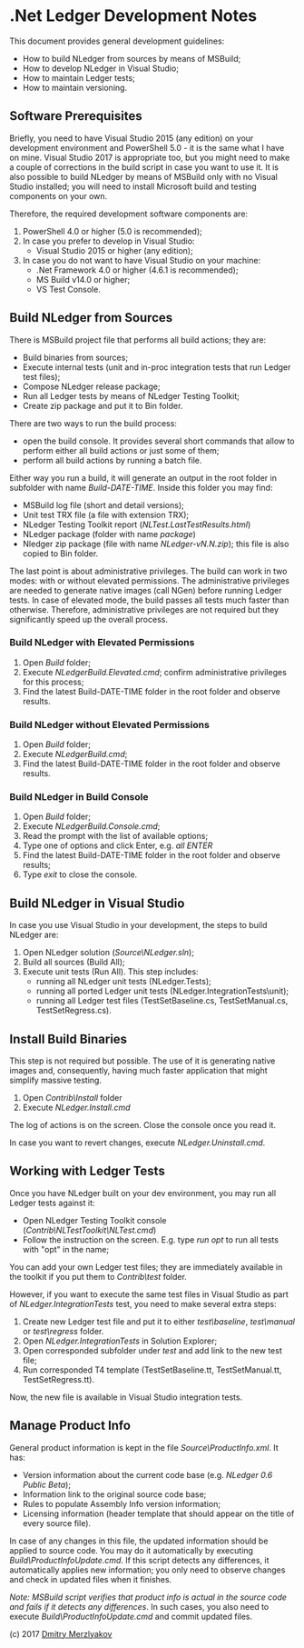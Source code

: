 # .Net Ledger Development Notes

This document provides general development guidelines:

- How to build NLedger from sources by means of MSBuild;
- How to develop NLedger in Visual Studio;
- How to maintain Ledger tests;
- How to maintain versioning.

## Software Prerequisites

Briefly, you need to have Visual Studio 2015 (any edition) on your development environment
and PowerShell 5.0 - it is the same what I have on mine. Visual Studio 2017 is appropriate too,
but you might need to make a couple of corrections in the build script in case you want to use it.
It is also possible to build NLedger by means of MSBuild only with no Visual Studio installed;
you will need to install Microsoft build and testing components on your own. 

Therefore, the required development software components are:

1. PowerShell 4.0 or higher (5.0 is recommended);
2. In case you prefer to develop in Visual Studio:
   - Visual Studio 2015 or higher (any edition);
3. In case you do not want to have Visual Studio on your machine:
   - .Net Framework 4.0 or higher (4.6.1 is recommended);
   - MS Build v14.0 or higher;
   - VS Test Console.

## Build NLedger from Sources

There is MSBuild project file that performs all build actions; they are:

- Build binaries from sources;
- Execute internal tests (unit and in-proc integration tests that run Ledger test files);
- Compose NLedger release package;
- Run all Ledger tests by means of NLedger Testing Toolkit;
- Create zip package and put it to Bin folder.

There are two ways to run the build process:

- open the build console. It provides several short commands that allow to perform
  either all build actions or just some of them;
- perform all build actions by running a batch file.

Either way you run a build, it will generate an output in the root folder in subfolder
with name *Build-DATE-TIME*. Inside this folder you may find:

- MSBuild log file (short and detail versions);
- Unit test TRX file (a file with extension TRX);
- NLedger Testing Toolkit report (*NLTest.LastTestResults.html*)
- NLedger package (folder with name *package*)
- Nledger zip package (file with name *NLedger-vN.N.zip*); this file is also copied to Bin folder.

The last point is about administrative privileges. The build can work in two modes: with or without 
elevated permissions. The administrative privileges are needed to generate native 
images (call NGen) before running Ledger tests. In case of elevated mode, the build 
passes all tests much faster than otherwise. Therefore, administrative privileges are not
required but they significantly speed up the overall process.

### Build NLedger with Elevated Permissions

1. Open *Build* folder;
2. Execute *NLedgerBuild.Elevated.cmd*; confirm administrative privileges for this process;
3. Find the latest Build-DATE-TIME folder in the root folder and observe results.

### Build NLedger without Elevated Permissions

1. Open *Build* folder;
2. Execute *NLedgerBuild.cmd*;
3. Find the latest Build-DATE-TIME folder in the root folder and observe results.

### Build NLedger in Build Console

1. Open *Build* folder;
2. Execute *NLedgerBuild.Console.cmd*;
3. Read the prompt with the list of available options;
4. Type one of options and click Enter, e.g. *all* *ENTER*
3. Find the latest Build-DATE-TIME folder in the root folder and observe results;
6. Type *exit* to close the console.

## Build NLedger in Visual Studio

In case you use Visual Studio in your development, the steps to build NLedger are:

1. Open NLedger solution (*Source\NLedger.sln*);
2. Build all sources (Build All);
3. Execute unit tests (Run All). This step includes:
   - running all NLedger unit tests (NLedger.Tests);
   - running all ported Ledger unit tests (NLedger.IntegrationTests\unit);
   - running all Ledger test files (TestSetBaseline.cs, TestSetManual.cs, TestSetRegress.cs).

## Install Build Binaries

This step is not required but possible. The use of it is generating native images and, 
consequently, having much faster application that might simplify massive testing.

1. Open *Contrib\Install* folder
2. Execute *NLedger.Install.cmd*

The log of actions is on the screen. Close the console once you read it.

In case you want to revert changes, execute *NLedger.Uninstall.cmd*.

## Working with Ledger Tests

Once you have NLedger built on your dev environment, you may run all Ledger tests against it:

- Open NLedger Testing Toolkit console (*Contrib\NLTestToolkit\NLTest.cmd*) 
- Follow the instruction on the screen. E.g. type *run opt* to run all tests with "opt" in the name;

You can add your own Ledger test files; they are immediately available in the toolkit
if you put them to *Contrib\test* folder.

However, if you want to execute the same test files in Visual Studio as part of *NLedger.IntegrationTests* test,
you need to make several extra steps:

1. Create new Ledger test file and put it to either *test\baseline*, *test\manual* or *test\regress* folder.
2. Open *NLedger.IntegrationTests* in Solution Explorer;
3. Open corresponded subfolder under *test* and add link to the new test file;
3. Run corresponded T4 template (TestSetBaseline.tt, TestSetManual.tt, TestSetRegress.tt).

Now, the new file is available in Visual Studio integration tests.

## Manage Product Info

General product information is kept in the file *Source\ProductInfo.xml*. It has:

- Version information about the current code base (e.g. *NLedger 0.6 Public Beta*);
- Information link to the original source code base;
- Rules to populate Assembly Info version information;
- Licensing information (header template that should appear on the title of every source file).

In case of any changes in this file, the updated information should be applied to source code.
You may do it automatically by executing *Build\ProductInfoUpdate.cmd*. If this script
detects any differences, it automatically applies new information; you only need to 
observe changes and check in updated files when it finishes.

*Note: MSBuild script verifies that product info is actual in the source code and fails 
if it detects any differences*. In such cases, you also need to execute *Build\ProductInfoUpdate.cmd*
and commit updated files.

(c) 2017 [Dmitry Merzlyakov](mailto:dmitry.merzlyakov@gmail.com)
